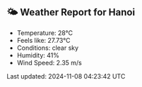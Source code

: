 <!-- WEATHER-START -->
## 🌤 Weather Report for Hanoi

- Temperature: 28°C
- Feels like: 27.73°C
- Conditions: clear sky
- Humidity: 41%
- Wind Speed: 2.35 m/s

Last updated: 2024-11-08 04:23:42 UTC
<!-- WEATHER-END -->
